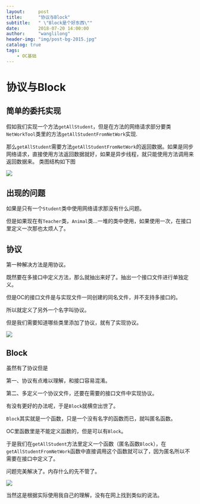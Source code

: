 ```yaml
---
layout:     post
title:      "协议与Block"
subtitle:   " \"Block是个好东西\""
date:       2018-07-20 14:00:00
author:     "wanglilong"
header-img: "img/post-bg-2015.jpg"
catalog: true
tags:
    - OC基础
---
```

# 协议与Block
## 简单的委托实现

   假如我们实现一个方法`getAllStudent`，但是在方法的网络请求部分要类`NetWorkTool`类里的方法`getAllStudentFromNetWork`实现.
   
   那么`getAllStudent`需要方法`getAllStudentFromNetWork`的返回数据。如果是同步网络请求，直接使用方法返回数据就好，如果是异步线程，就只能使用方法调用来返回数据来。
   类图结构如下图

![](协议与block1.png)

## 出现的问题
   如果是只有一个`Student`类中使用网络请求那没有什么问题。
   
   但是如果现在有`Teacher`类，`Animal`类...一堆的类中使用，如果使用一次，在接口里定义一次那也太烦人了。
   
## 协议
   第一种解决方法是用协议。
   
   既然要在多接口中定义方法，那么就抽出来好了。抽出一个接口文件进行单独定义。
   
   但是OC的接口文件是与实现文件一同创建的同名文件，并不支持多接口的。
   
   所以就定义了另外一个名字叫协议。
   
   但是我们需要知道哪些类里添加了协议，就有了实现协议。
   
   ![](协议与block3.png)
  
## Block
   虽然有了协议但是
   
   第一、协议有点难以理解，和接口容易混淆。
   
   第二、多定义一个协议文件，还要在需要的接口文件中实现协议。
   
   有没有更好的办法呢，于是`Block`就横空出世了。
   
   `Block`其实就是一个函数，只是一个没有名字的函数而已，就叫匿名函数。
   
   OC里函数里是不能定义函数的，但是可以有`Block`。
   
   于是我们在`getAllStudent`方法里定义一个函数（匿名函数`Block`），在`getAllStudentFromNetWork`函数中直接调用这个函数就可以了，因为匿名所以不需要在接口中定义了。
   
   问题完美解决了。内存什么的先不管了。
   
   ![](协议与block2.png)
   
   
   当然这是根据实际使用我自己的理解，没有在网上找到类似的说法。

   
     

